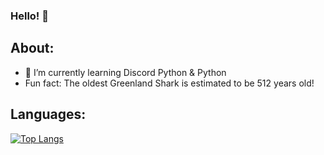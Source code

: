 ### Hello! 🐸

## About:
- 🌱 I’m currently learning Discord Python & Python
- Fun fact: The oldest Greenland Shark is estimated to be 512 years old!

## Languages:
[![Top Langs](https://github-readme-stats.vercel.app/api/top-langs/?username=FishgoKachow&layout=compact)](https://github.com/anuraghazra/github-readme-stats)
<!--
**FishgoKachow/FishgoKachow** is a ✨ _special_ ✨ repository because its `README.md` (this file) appears on your GitHub profile.

Here are some ideas to get you started:

- 🔭 I’m currently working on ...
- 🌱 I’m currently learning ...
- 👯 I’m looking to collaborate on ...
- 🤔 I’m looking for help with ...
- 💬 Ask me about ...
- 📫 How to reach me: ...
- 😄 Pronouns: ...
- ⚡ Fun fact: ...
-->
